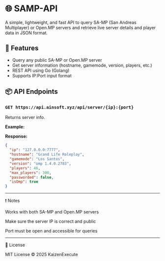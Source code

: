 # 🌐 SAMP-API

A simple, lightweight, and fast API to query SA-MP (San Andreas Multiplayer) or Open.MP servers and retrieve live server details and player data in JSON format.

## 🔧 Features

- Query any public SA-MP or Open.MP server
- Get server information (hostname, gamemode, version, players, etc.)
- REST API using Go (Golang)
- Supports IP:Port input format

## 📦 API Endpoints

### `GET https://api.ainsoft.xyz/api/server/{ip}:{port}`

Returns server info.

**Example:**

**Response:**
```json
{
  "ip": "127.0.0.0:7777",
  "hostname": "Grand Life Roleplay",
  "gamemode": "Los Santos",
  "version": "omp 1.4.0.2783",
  "players": 46,
  "max_players": 300,
  "passworded": false,
  "isOmp": true
}
```
---

❗ Notes

Works with both SA-MP and Open.MP servers

Make sure the server IP is correct and public

Port must be open and accessible for queries



---

🤝 License

MIT License © 2025 KaizenExecute
